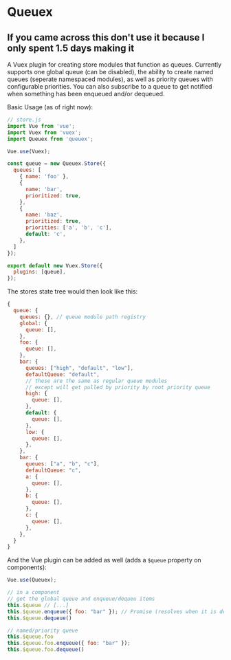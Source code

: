 # Queuex

## If you came across this don't use it because I only spent 1.5 days making it

A Vuex plugin for creating store modules that function as queues. Currently
supports one global queue (can be disabled), the ability to create named queues
(seperate namespaced modules), as well as priority queues with configurable
priorities. You can also subscribe to a queue to get notified when something has
been enqueued and/or dequeued.

Basic Usage (as of right now):

```js
// store.js
import Vue from 'vue';
import Vuex from 'vuex';
import Queuex from 'queuex';

Vue.use(Vuex);

const queue = new Queuex.Store({
  queues: [
    { name: 'foo' },
    {
      name: 'bar',
      prioritized: true,
    },
    {
      name: 'baz',
      prioritized: true,
      priorities: ['a', 'b', 'c'],
      default: 'c',
    },
  ]
});

export default new Vuex.Store({
  plugins: [queue],
});
```

The stores state tree would then look like this:

```js
{
  queue: {
    queues: {}, // queue module path registry
    global: {
      queue: [],
    },
    foo: {
      queue: [],
    },
    bar: {
      queues: ["high", "default", "low"],
      defaultQueue: "default",
      // these are the same as regular queue modules
      // except will get pulled by priority by root priority queue
      high: {
        queue: [],
      },
      default: {
        queue: [],
      },
      low: {
        queue: [],
      },
    },
    bar: {
      queues: ["a", "b", "c"],
      defaultQueue: "c",
      a: {
        queue: [],
      },
      b: {
        queue: [],
      },
      c: {
        queue: [],
      },
    },
  }
}
```

And the Vue plugin can be added as well (adds a `$queue` property on components):

```js
Vue.use(Queuex);

// in a component
// get the global queue and enqueue/dequeu items
this.$queue // [...]
this.$queue.enqueue({ foo: "bar" }); // Promise (resolves when it is dequeued)
this.$queue.dequeue()

// named/priority queue
this.$queue.foo
this.$queue.foo.enqueue({ foo: "bar" });
this.$queue.foo.dequeue()
```
